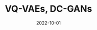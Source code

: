 ---
title: "VQ-VAEs, DC-GANs"
collection: projects_acad
type: "Generative Models, Vector Quantized VAEs, GANs"
permalink: /projects/projects_acad/5_VQ_VAEs_DC_GANs
venue: "E9-333, ADRL, IISc"
date: 2022-10-01
location: None
---